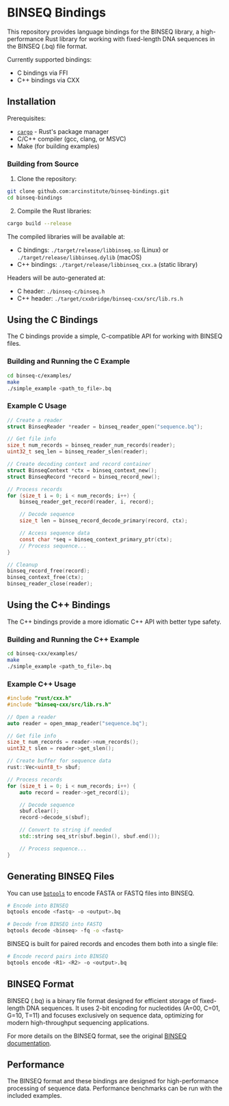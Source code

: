 # BINSEQ Bindings

This repository provides language bindings for the BINSEQ library, a high-performance Rust library for working with fixed-length DNA sequences in the BINSEQ (.bq) file format.

Currently supported bindings:

- C bindings via FFI
- C++ bindings via CXX

## Installation

Prerequisites:

- [`cargo`](https://rustup.rs/) - Rust's package manager
- C/C++ compiler (gcc, clang, or MSVC)
- Make (for building examples)

### Building from Source

1. Clone the repository:

```bash
git clone github.com:arcinstitute/binseq-bindings.git
cd binseq-bindings
```

2. Compile the Rust libraries:

```bash
cargo build --release
```

The compiled libraries will be available at:

- C bindings: `./target/release/libbinseq.so` (Linux) or `./target/release/libbinseq.dylib` (macOS)
- C++ bindings: `./target/release/libbinseq_cxx.a` (static library)

Headers will be auto-generated at:

- C header: `./binseq-c/binseq.h`
- C++ header: `./target/cxxbridge/binseq-cxx/src/lib.rs.h`

## Using the C Bindings

The C bindings provide a simple, C-compatible API for working with BINSEQ files.

### Building and Running the C Example

```bash
cd binseq-c/examples/
make
./simple_example <path_to_file>.bq
```

### Example C Usage

```c
// Create a reader
struct BinseqReader *reader = binseq_reader_open("sequence.bq");

// Get file info
size_t num_records = binseq_reader_num_records(reader);
uint32_t seq_len = binseq_reader_slen(reader);

// Create decoding context and record container
struct BinseqContext *ctx = binseq_context_new();
struct BinseqRecord *record = binseq_record_new();

// Process records
for (size_t i = 0; i < num_records; i++) {
    binseq_reader_get_record(reader, i, record);

    // Decode sequence
    size_t len = binseq_record_decode_primary(record, ctx);

    // Access sequence data
    const char *seq = binseq_context_primary_ptr(ctx);
    // Process sequence...
}

// Cleanup
binseq_record_free(record);
binseq_context_free(ctx);
binseq_reader_close(reader);
```

## Using the C++ Bindings

The C++ bindings provide a more idiomatic C++ API with better type safety.

### Building and Running the C++ Example

```bash
cd binseq-cxx/examples/
make
./simple_example <path_to_file>.bq
```

### Example C++ Usage

```cpp
#include "rust/cxx.h"
#include "binseq-cxx/src/lib.rs.h"

// Open a reader
auto reader = open_mmap_reader("sequence.bq");

// Get file info
size_t num_records = reader->num_records();
uint32_t slen = reader->get_slen();

// Create buffer for sequence data
rust::Vec<uint8_t> sbuf;

// Process records
for (size_t i = 0; i < num_records; i++) {
    auto record = reader->get_record(i);

    // Decode sequence
    sbuf.clear();
    record->decode_s(sbuf);

    // Convert to string if needed
    std::string seq_str(sbuf.begin(), sbuf.end());

    // Process sequence...
}
```

## Generating BINSEQ Files

You can use [`bqtools`](https://github.com/noamteyssier/bqtools) to encode FASTA or FASTQ files into BINSEQ.

```bash
# Encode into BINSEQ
bqtools encode <fastq> -o <output>.bq

# Decode from BINSEQ into FASTQ
bqtools decode <binseq> -fq -o <fastq>
```

BINSEQ is built for paired records and encodes them both into a single file:

```bash
# Encode record pairs into BINSEQ
bqtools encode <R1> <R2> -o <output>.bq
```

## BINSEQ Format

BINSEQ (.bq) is a binary file format designed for efficient storage of fixed-length DNA sequences. It uses 2-bit encoding for nucleotides (A=00, C=01, G=10, T=11) and focuses exclusively on sequence data, optimizing for modern high-throughput sequencing applications.

For more details on the BINSEQ format, see the original [BINSEQ documentation](https://github.com/arcinstitute/binseq).

## Performance

The BINSEQ format and these bindings are designed for high-performance processing of sequence data. Performance benchmarks can be run with the included examples.
